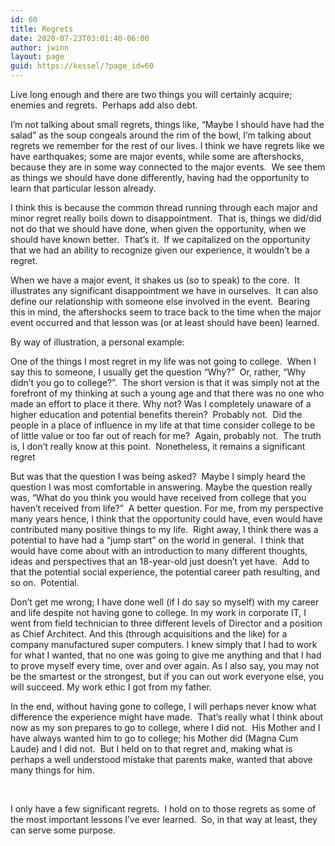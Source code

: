 ```yaml
---
id: 60
title: Regrets
date: 2020-07-23T03:01:40-06:00
author: jwinn
layout: page
guid: https://kessel/?page_id=60
---
```

<!--StartFragment-->

Live long enough and there are two things you will certainly acquire; enemies and regrets.  Perhaps add also debt.

I&#8217;m not talking about small regrets, things like, &#8220;Maybe I should have had the salad&#8221; as the soup congeals around the rim of the bowl, I&#8217;m talking about regrets we remember for the rest of our lives. I think we have regrets like we have earthquakes; some are major events, while some are aftershocks, because they are in some way connected to the major events.  We see them as things we should have done differently, having had the opportunity to learn that particular lesson already.

I think this is because the common thread running through each major and minor regret really boils down to disappointment.&nbsp; That is, things we did/did not do that we should have done, when given the opportunity, when we should have known better.&nbsp; That&#8217;s it.&nbsp; If we capitalized on the opportunity that we had an ability to recognize given our experience, it wouldn&#8217;t be a regret.&nbsp;&nbsp;&nbsp; 

When we have a major event, it shakes us (so to speak) to the core.&nbsp; It illustrates any significant disappointment we have in ourselves.&nbsp; It can also define our relationship with someone else involved in the event.&nbsp; Bearing this in mind, the aftershocks seem to trace back to the time when the major event occurred and that lesson was (or at least should have been) learned.

By way of illustration, a personal example:

One of the things I most regret in my life was not going to college.  When I say this to someone, I usually get the question &#8220;Why?&#8221;  Or, rather, &#8220;Why didn&#8217;t you go to college?&#8221;.  The short version is that it was simply not at the forefront of my thinking at such a young age and that there was no one who made an effort to place it there. Why not? Was I completely unaware of a higher education and potential benefits therein?  Probably not.  Did the people in a place of influence in my life at that time consider college to be of little value or too far out of reach for me?  Again, probably not.  The truth is, I don&#8217;t really know at this point.  Nonetheless, it remains a significant regret

But was that the question I was being asked?  Maybe I simply heard the question I was most comfortable in answering. Maybe the question really was, &#8220;What do you think you would have received from college that you haven&#8217;t received from life?&#8221;  A better question. For me, from my perspective many years hence, I think that the opportunity could have, even would have contributed many positive things to my life.  Right away, I think there was a potential to have had a &#8220;jump start&#8221; on the world in general.  I think that would have come about with an introduction to many different thoughts, ideas and perspectives that an 18-year-old just doesn&#8217;t yet have.  Add to that the potential social experience, the potential career path resulting, and so on.  Potential.  

Don&#8217;t get me wrong; I have done well (if I do say so myself) with my career and life despite not having gone to college. In my work in corporate IT, I went from field technician to three different levels of Director and a position as Chief Architect. And this (through acquisitions and the like) for a company manufactured super computers. I knew simply that I had to work for what I wanted, that no one was going to give me anything and that I had to prove myself every time, over and over again. As I also say, you may not be the smartest or the strongest, but if you can out work everyone else, you will succeed. My work ethic I got from my father.

In the end, without having gone to college, I will perhaps never know what difference the experience might have made.  That&#8217;s really what I think about now as my son prepares to go to college, where I did not.  His Mother and I have always wanted him to go to college; his Mother did (Magna Cum Laude) and I did not.  But I held on to that regret and, making what is perhaps a well understood mistake that parents make, wanted that above many things for him.

<!--EndFragment-->

 

I only have a few significant regrets.&nbsp; I hold on to those regrets as some of the most important lessons I&#8217;ve ever learned.&nbsp; So, in that way at least, they can serve some purpose.